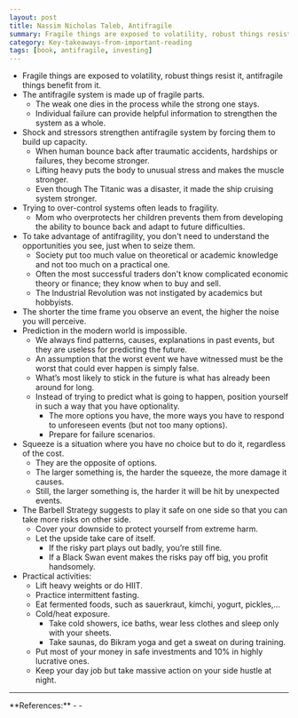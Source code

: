 ```yaml
---
layout: post
title: Nassim Nicholas Taleb, Antifragile
summary: Fragile things are exposed to volatility, robust things resist it, antifragile things benefit from it.
category: Key-takeaways-from-important-reading
tags: [book, antifragile, investing]
---
```


- Fragile things are exposed to volatility, robust things resist it, antifragile things benefit from it.
- The antifragile system is made up of fragile parts.
  - The weak one dies in the process while the strong one stays.
  - Individual failure can provide helpful information to strengthen the system as a whole.
- Shock and stressors strengthen antifragile system by forcing them to build up capacity.
  - When human bounce back after traumatic accidents, hardships or failures, they become stronger.
  - Lifting heavy puts the body to unusual stress and makes the muscle stronger.
  - Even though The Titanic was a disaster, it made the ship cruising system stronger.
- Trying to over-control systems often leads to fragility.
  - Mom who overprotects her children prevents them from developing the ability to bounce back and adapt to future difficulties.
- To take advantage of antifragility, you don't need to understand the opportunities you see, just when to seize them.
  - Society put too much value on theoretical or academic knowledge and not too much on a practical one.
  - Often the most successful traders don't know complicated economic theory or finance; they know when to buy and sell.
  - The Industrial Revolution was not instigated by academics but hobbyists.
- The shorter the time frame you observe an event, the higher the noise you will perceive.
- Prediction in the modern world is impossible.
  - We always find patterns, causes, explanations in past events, but they are useless for predicting the future.
  - An assumption that the worst event we have witnessed must be the worst that could ever happen is simply false.
  - What’s most likely to stick in the future is what has already been around for long.
  - Instead of trying to predict what is going to happen, position yourself in such a way that you have optionality.
    - The more options you have, the more ways you have to respond to unforeseen events (but not too many options).
    - Prepare for failure scenarios.
- Squeeze is a situation where you have no choice but to do it, regardless of the cost.
  - They are the opposite of options.
  - The larger something is, the harder the squeeze, the more damage it causes.
  - Still, the larger something is, the harder it will be hit by unexpected events.
- The Barbell Strategy suggests to play it safe on one side so that you can take more risks on other side.
  - Cover your downside to protect yourself from extreme harm.
  - Let the upside take care of itself.
    - If the risky part plays out badly, you’re still fine.
    - If a Black Swan event makes the risks pay off big, you profit handsomely.
- Practical activities:
  - Lift heavy weights or do HIIT.
  - Practice intermittent fasting.
  - Eat fermented foods, such as sauerkraut, kimchi, yogurt, pickles,...
  - Cold/heat exposure.
    - Take cold showers, ice baths, wear less clothes and sleep only with your sheets.
    - Take saunas, do Bikram yoga and get a sweat on during training.
  - Put most of your money in safe investments and 10% in highly lucrative ones.
  - Keep your day job but take massive action on your side hustle at night.

<hr>
**References:**
- <https://www.amazon.com/Antifragile-Things-That-Disorder-Incerto/dp/0812979680>
- <http://siimland.com/become-antifragile/>
